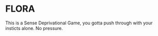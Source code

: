 # FLORA
This is a Sense Deprivational Game, you gotta push through with your insticts alone. 
No pressure.
